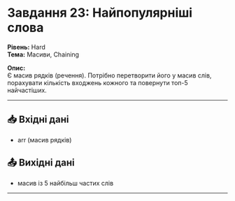 # Завдання 23: Найпопулярніші слова
**Рівень:** Hard  
**Тема:** Масиви, Chaining  

**Опис:**  
Є масив рядків (речення). Потрібно перетворити його у масив слів, порахувати кількість входжень кожного та повернути топ-5 найчастіших.  

---
## 📥 Вхідні дані
- arr (масив рядків)

## 📤 Вихідні дані
- масив із 5 найбільш частих слів

---